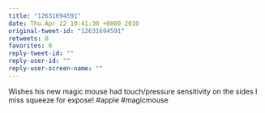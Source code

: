 ```yaml
---
title: "12631694591"
date: Thu Apr 22 10:41:30 +0000 2010
original-tweet-id: "12631694591"
retweets: 0
favorites: 0
reply-tweet-id: ""
reply-user-id: ""
reply-user-screen-name: ""
---
```

Wishes his new magic mouse had touch/pressure sensitivity on the sides I miss squeeze for expose! #apple #magicmouse

